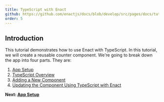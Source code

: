 ```yaml
---
title: TypeScript with Enact
github: https://github.com/enactjs/docs/blob/develop/src/pages/docs/tutorials/tutorial-TypeScript-basic/index.md
order: 5
---
```


## Introduction

This tutorial demonstrates how to use Enact with TypeScript. In this tutorial, we will create a reusable counter component. We're going to break down the app into four parts. They are:

1. [App Setup](app-setup/)
2. [TypeScript Overview](TypeScript-overview/)
3. [Adding a New Component](adding-a-new-component/)
4. [Updating the Component Using TypeScript with Enact](component-with-ts-enact/)

**Next: [App Setup](app-setup/)**
